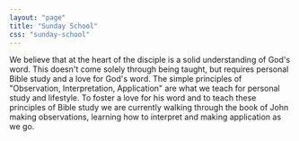 ```yaml
---
layout: "page"
title: "Sunday School"
css: "sunday-school"
---
```


<div class="hero-unit">
</div>


We believe that at the heart of the disciple is a solid understanding of God's
word. This doesn't come solely through being taught, but requires personal Bible
study and a love for God's word. The simple principles of "Observation,
Interpretation, Application" are what we teach for personal study and lifestyle.
To foster a love for his word and to teach these principles of Bible study we
are currently walking through the book of John making observations, learning how
to interpret and making application as we go.
